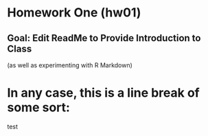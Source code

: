 # Homework One (hw01)
## Goal: Edit ReadMe to Provide Introduction to Class
(as well as experimenting with R Markdown)  

# In any case, this is a line break of some sort:

test